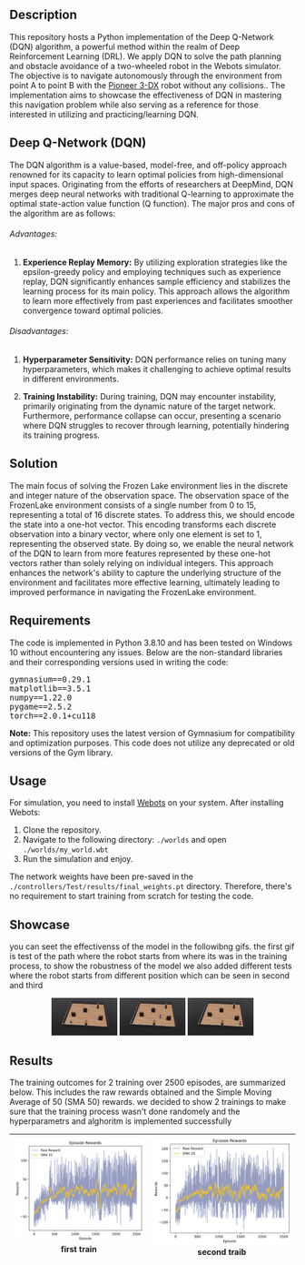 ## Description
This repository hosts a Python implementation of the Deep Q-Network (DQN) algorithm, a powerful method within the realm of Deep Reinforcement Learning (DRL). We apply DQN to solve the path planning and obstacle avoidance of a two-wheeled robot in the Webots simulator. The objective is to navigate autonomously through the environment from point A to point B with the [Pioneer 3-DX](https://www.cyberbotics.com/doc/guide/pioneer-3dx?version=cyberbotics:R2019a-rev1) robot without any collisions.. The implementation aims to showcase the effectiveness of DQN in mastering this navigation problem while also serving as a reference for those interested in utilizing and practicing/learning DQN.

## Deep Q-Network (DQN)
The DQN algorithm is a value-based, model-free, and off-policy approach renowned for its capacity to learn optimal policies from high-dimensional input spaces. Originating from the efforts of researchers at DeepMind, DQN merges deep neural networks with traditional Q-learning to approximate the optimal state-action value function (Q function). The major pros and cons of the algorithm are as follows:



###### Advantages:
1. 	**Experience Replay Memory:** By utilizing exploration strategies like the epsilon-greedy policy and employing techniques such as experience replay, DQN significantly enhances sample efficiency and stabilizes the learning process for its main policy. This approach allows the algorithm to learn more effectively from past experiences and facilitates smoother convergence toward optimal policies.

###### Disadvantages:
1. 	**Hyperparameter Sensitivity:** DQN performance relies on tuning many hyperparameters, which makes it challenging to achieve optimal results in different environments.

2. 	**Training Instability:** During training, DQN may encounter instability, primarily originating from the dynamic nature of the target network. Furthermore, performance collapse can occur, presenting a scenario where DQN struggles to recover through learning, potentially hindering its training progress.



## Solution
The main focus of solving the Frozen Lake environment lies in the discrete and integer nature of the observation space. The observation space of the FrozenLake environment consists of a single number from 0 to 15, representing a total of 16 discrete states. To address this, we should encode the state into a one-hot vector. This encoding transforms each discrete observation into a binary vector, where only one element is set to 1, representing the observed state. By doing so, we enable the neural network of the DQN to learn from more features represented by these one-hot vectors rather than solely relying on individual integers. This approach enhances the network's ability to capture the underlying structure of the environment and facilitates more effective learning, ultimately leading to improved performance in navigating the FrozenLake environment.




## Requirements
The code is implemented in Python 3.8.10 and has been tested on Windows 10 without encountering any issues. Below are the non-standard libraries and their corresponding versions used in writing the code:
<pre>
gymnasium==0.29.1
matplotlib==3.5.1
numpy==1.22.0
pygame==2.5.2
torch==2.0.1+cu118
</pre>

**Note:** This repository uses the latest version of Gymnasium for compatibility and optimization purposes. This code does not utilize any deprecated or old versions of the Gym library.



## Usage
For simulation, you need to install [Webots](https://cyberbotics.com) on your system. After installing Webots:

1. Clone the repository.
2. Navigate to the following directory: `./worlds` and open `./worlds/my_world.wbt`
3. Run the simulation and enjoy.
   

The network weights have been pre-saved in the `./controllers/Test/results/final_weights.pt` directory. Therefore, there's no requirement to start training from scratch for testing the code.



## Showcase
you can seet the effectivenss of the model in the followibng gifs. the first gif is test of the path where the robot starts from where its was in the training process, to show the robustness of the model we also added different tests where the robot starts from different position which can be seen in second and third


<p align="center">
  <img src="./gifs/Original.gif" width="23%" height=23% />
  <img src="./gifs/different_start_1.gif" width="23%" height=23% />
  <img src="./gifs/different_start_2.gif" width="23%" height=23% />
</div>



## Results
The training outcomes for 2 training over 2500 episodes, are summarized below. This includes the raw rewards obtained and the Simple Moving Average of 50 (SMA 50) rewards. we decided to show 2 trainings to make sure that the training process wasn't done randomely and the hyperparametrs and alghoritm is implemented successfully


|![](./controllers\Test\results\reward_plot.png)<br>first train|![](./controllers\Test\results\reward_plot2.png)<br>second traib|
|:-:|:-:|
